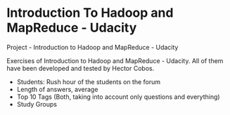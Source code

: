 # Introduction To Hadoop and MapReduce - Udacity
Project - Introduction to Hadoop and MapReduce - Udacity

Exercises of Introduction to Hadoop and MapReduce - Udacity. All of them have been developed and tested by Hector Cobos.

- Students: Rush hour of the students on the forum
- Length of answers, average
- Top 10 Tags (Both, taking into account only questions and everything)
- Study Groups
